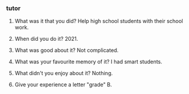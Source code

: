 ### tutor
1) What was it that you did?
Help high school students with their school work.

2) When did you do it? 2021.


3) What was good about it?
Not complicated.

4) What was your favourite memory of it?
I had smart students.

5) What didn't you enjoy about it?
Nothing.

6) Give your experience a letter "grade"
B.